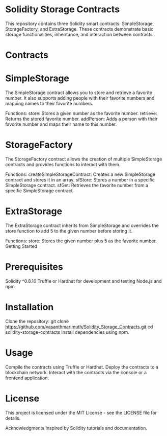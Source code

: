 # Solidity Storage Contracts
This repository contains three Solidity smart contracts: SimpleStorage, StorageFactory, and ExtraStorage. These contracts demonstrate basic storage functionalities, inheritance, and interaction between contracts.

# Contracts
# SimpleStorage
The SimpleStorage contract allows you to store and retrieve a favorite number. It also supports adding people with their favorite numbers and mapping names to their favorite numbers.

Functions:
store: Stores a given number as the favorite number.
retrieve: Returns the stored favorite number.
addPerson: Adds a person with their favorite number and maps their name to this number.
# StorageFactory
The StorageFactory contract allows the creation of multiple SimpleStorage contracts and provides functions to interact with them.

Functions:
createSimpleStorageContract: Creates a new SimpleStorage contract and stores it in an array.
sfStore: Stores a number in a specific SimpleStorage contract.
sfGet: Retrieves the favorite number from a specific SimpleStorage contract.
# ExtraStorage
The ExtraStorage contract inherits from SimpleStorage and overrides the store function to add 5 to the given number before storing it.

Functions:
store: Stores the given number plus 5 as the favorite number.
Getting Started

# Prerequisites
Solidity ^0.8.10
Truffle or Hardhat for development and testing
Node.js and npm

# Installation
Clone the repository:
git clone https://github.com/vasanthmarimuth/Solidity_Storage_Contracts.git
cd solidity-storage-contracts
Install dependencies using npm.

# Usage
Compile the contracts using Truffle or Hardhat.
Deploy the contracts to a blockchain network.
Interact with the contracts via the console or a frontend application.
# License
This project is licensed under the MIT License - see the LICENSE file for details.

Acknowledgments
Inspired by Solidity tutorials and documentation.
